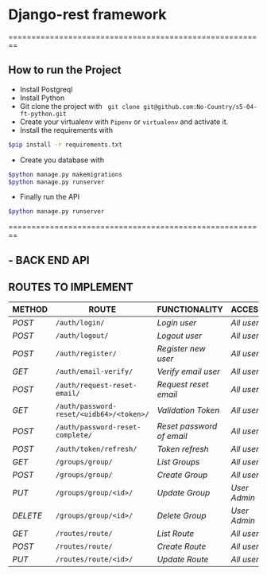 # Django-rest framework
========================================================
## How to run the Project
- Install Postgreql
- Install Python
- Git clone the project with ``` git clone git@github.com:No-Country/s5-04-ft-python.git```
- Create your virtualenv with `Pipenv` or `virtualenv` and activate it.
- Install the requirements with 
```sh
$pip install -r requirements.txt
```
- Create you database with
```sh
$python manage.py makemigrations
$python manage.py runserver
```
- Finally run the API 
```sh
$python manage.py runserver
```
========================================================

##  - BACK END API


## ROUTES TO IMPLEMENT
| METHOD   | ROUTE                                   | FUNCTIONALITY             | ACCESS       |
|----------|-----------------------------------------|---------------------------|--------------|
| *POST*   | ```/auth/login/```                      | _Login user_              | _All users_  |
| *POST*   | ```/auth/logout/```                     | _Logout user_             | _All users_  |
| *POST*   | ```/auth/register/```                   | _Register new user_       | _All users_  |
| *GET*    | ```/auth/email-verify/```               | _Verify email user_       | _All users_  |
| *POST*   | ```/auth/request-reset-email/```        | _Request reset email_     | _All users_  |
| *GET*    | ```/auth/password-reset/<uidb64>/<token>/``` | _Validation Token_        | _All users_  |
| *POST*   | ```/auth/password-reset-complete/```    | _Reset password of email_ | _All users_  |
| *POST*   | ```/auth/token/refresh/```              | _Token refresh_           | _All users_  |
| *GET*    | ```/groups/group/```                    | _List Groups_             | _All users_  |
| *POST*   | ```/groups/group/```                    | _Create Group_            | _All users_  |
| *PUT*    | ```/groups/group/<id>/```               | _Update Group_            | _User Admin_ |
| *DELETE* | ```/groups/group/<id>/```               | _Delete Group_            | _User Admin_ |
| *GET*    | ```/routes/route/```                    | _List Route_              | _All users_  |
| *POST*   | ```/routes/route/```                    | _Create Route_            | _All users_  |
| *PUT*    | ```/routes/route/<id>/```               | _Update Route_              | _All users_  |
